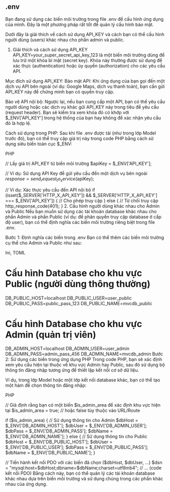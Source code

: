 ## .env

Bạn đang sử dụng các biến môi trường trong file .env để cấu hình ứng dụng của mình. Đây là một phương pháp rất tốt để quản lý cấu hình bảo mật.

Dưới đây là giải thích về cách sử dụng API_KEY và cách bạn có thể cấu hình người dùng (users) khác nhau cho phần admin và public.

1. Giải thích và cách sử dụng API_KEY
API_KEY=your_super_secret_api_key_123 là một biến môi trường dùng để lưu trữ một khóa bí mật (secret key). Khóa này thường được sử dụng để xác thực (authentication) hoặc ủy quyền (authorization) cho các yêu cầu API.

Mục đích sử dụng API_KEY:
Bảo mật API: Khi ứng dụng của bạn gọi đến một dịch vụ API bên ngoài (ví dụ: Google Maps, dịch vụ thanh toán), bạn cần gửi API_KEY này để chứng minh bạn có quyền truy cập.

Bảo vệ API nội bộ: Ngược lại, nếu bạn cung cấp một API, bạn có thể yêu cầu người dùng hoặc các dịch vụ khác gửi API_KEY này trong tiêu đề yêu cầu (request header). Bạn sẽ kiểm tra xem khóa đó có khớp với $_ENV['API_KEY'] trong hệ thống của bạn hay không để xác nhận yêu cầu đó là hợp lệ.

Cách sử dụng trong PHP:
Sau khi file .env được tải (như trong lớp Model trước đó), bạn có thể truy cập giá trị này trong code PHP bằng cách sử dụng siêu biến toàn cục $_ENV:

PHP

// Lấy giá trị API_KEY từ biến môi trường
$apiKey = $_ENV['API_KEY']; 

// Ví dụ: Sử dụng API Key để gửi yêu cầu đến một dịch vụ bên ngoài
$response = send_request_to_service($apiKey);

// Ví dụ: Xác thực yêu cầu đến API nội bộ
if (isset($_SERVER['HTTP_X_API_KEY']) && $_SERVER['HTTP_X_API_KEY'] === $_ENV['API_KEY']) {
    // Cho phép truy cập
} else {
    // Từ chối truy cập
    http_response_code(401);
}
2. Cấu hình người dùng khác nhau cho Admin và Public
Nếu bạn muốn sử dụng các tài khoản database khác nhau cho phần Admin và phần Public (ví dụ: để phân quyền truy cập database ở cấp độ user), bạn có thể định nghĩa các biến môi trường riêng biệt trong file .env.

Bước 1: Định nghĩa các biến trong .env
Bạn có thể thêm các biến môi trường cụ thể cho Admin và Public như sau:

Ini, TOML

# Cấu hình Database cho khu vực Public (người dùng thông thường)
DB_PUBLIC_HOST=localhost
DB_PUBLIC_USER=user_public
DB_PUBLIC_PASS=public_pass_123
DB_PUBLIC_NAME=mvcdb_public

# Cấu hình Database cho khu vực Admin (quản trị viên)
DB_ADMIN_HOST=localhost
DB_ADMIN_USER=user_admin
DB_ADMIN_PASS=admin_pass_456
DB_ADMIN_NAME=mvcdb_admin
Bước 2: Sử dụng các biến trong ứng dụng PHP
Trong code PHP, bạn sẽ xác định xem yêu cầu hiện tại thuộc về khu vực Admin hay Public, sau đó sử dụng bộ thông tin đăng nhập tương ứng để thiết lập kết nối cơ sở dữ liệu.

Ví dụ, trong lớp Model hoặc một lớp kết nối database khác, bạn có thể tạo một hàm để chọn thông tin đăng nhập:

PHP

// Giả định rằng bạn có một biến $is_admin_area để xác định khu vực hiện tại
$is_admin_area = true; // hoặc false tùy thuộc vào URL/Route

if ($is_admin_area) {
    // Sử dụng thông tin cho Admin
    $dbHost = $_ENV['DB_ADMIN_HOST'];
    $dbUser = $_ENV['DB_ADMIN_USER'];
    $dbPass = $_ENV['DB_ADMIN_PASS'];
    $dbName = $_ENV['DB_ADMIN_NAME'];
} else {
    // Sử dụng thông tin cho Public
    $dbHost = $_ENV['DB_PUBLIC_HOST'];
    $dbUser = $_ENV['DB_PUBLIC_USER'];
    $dbPass = $_ENV['DB_PUBLIC_PASS'];
    $dbName = $_ENV['DB_PUBLIC_NAME'];
}

// Tiến hành kết nối PDO với các biến đã chọn ($dbHost, $dbUser, ...)
$dsn = "mysql:host=$dbHost;dbname=$dbName;charset=utf8mb4";
// ... (code kết nối PDO)
Bằng cách này, bạn có thể quản lý các tài khoản database khác nhau dựa trên biến môi trường và sử dụng chúng trong các phần khác nhau của ứng dụng.